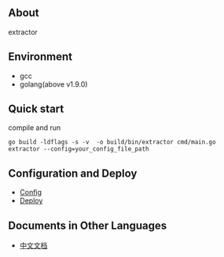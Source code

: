 ## About
extractor 

## Environment

- gcc
- golang(above v1.9.0)

## Quick start
compile and run
```
go build -ldflags -s -v  -o build/bin/extractor cmd/main.go
extractor --config=your_config_file_path
```

## Configuration and Deploy
- [Config](https://github.com/Loopring/relay-cluster/wiki/%E9%83%A8%E7%BD%B2extractor#%E9%83%A8%E7%BD%B2%E9%85%8D%E7%BD%AE%E6%96%87%E4%BB%B6)
- [Deploy](https://github.com/Loopring/relay-cluster/wiki/%E9%83%A8%E7%BD%B2extractor)

## Documents in Other Languages
- [中文文档](chinese)
